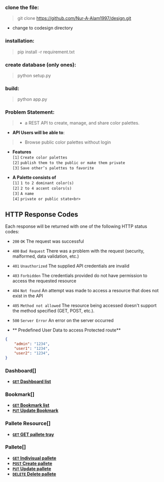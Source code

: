 ### clone the file:
>git clone https://github.com/Nur-A-Alam1997/design.git 

* change to codesign directory

### installation:
>pip install -r requirement.txt

### create database (only ones):
>python setup.py

### build:
>python app.py

<!-- ### route:
>'http://127.0.0.1:5000/api/v1/dashboard'>

### login :
>'http://127.0.0.1:5000/api/v1/home'
* please use only predefined user for login

### logout :
>http://127.0.0.1:5000/logout
* keep password and login field empty and press sign sign in.
* go back to route  http://127.0.0.1:5000/api/v1/dashboard

### bookmark :
> <'http://127.0.0.1:5000/api/v1/bookmark/:pid> -->

### Problem Statement:
>* a REST API to create, manage, and share color palettes.

* **API Users will be able to**:
>* Browse public color palettes without login 

* **Features** <br>
`[1]`  `Create color palettes`<br>
`[2]`  `publish them to the public or make them private`<br>
`[3]`  `Save other’s palettes to favorite`<br>

* **A Palette consists of** <br>
`[1]`  `1 to 2 dominant color(s)`<br>
`[2]`  `2 to 4 accent colors(s)`<br>
`[3]`  `A name`<br>
`[4]`  `private or public state<br>`

## HTTP Response Codes
Each response will be returned with one of the following HTTP status codes:

* `200` `OK` The request was successful
* `400` `Bad Request` There was a problem with the request (security, malformed, data validation, etc.)
* `401` `Unauthorized` The supplied API credentials are invalid
* `403` `Forbidden` The credentials provided do not have permission to access the requested resource
* `404` `Not found` An attempt was made to access a resource that does not exist in the API
* `405` `Method not allowed` The resource being accessed doesn't support the method specified (GET, POST, etc.).
* `500` `Server Error` An error on the server occurred

* ** Predefined User Data to access Protected route**

```json
{
    "admin": "1234",
    "user1": "1234",
    "user2": "1234",
}
```

### Dashboard[]
- **[<code>GET</code> Dashboard list](/readme/dashboard.md)**

### Bookmark[]
- **[<code>GET</code> Bookmark list](/readme/bookmark.md)**
- **[<code>PUT</code> Update Bookmark](/readme/update_bookmark.md)**

### Pallete Resource[]
- **[<code>GET</code> GET pallete tray](/readme/create_pallete_resource.md)**

### Pallete[]
- **[<code>GET</code> Indivisual pallete](/readme/get_pallete.md)**
- **[<code>POST</code> Create pallete](/readme/create_pallete.md)**
- **[<code>PUT</code> Update pallete](/readme/update_pallete.md)**
- **[<code>DELETE</code> Delete pallete](/readme/delete_pallete.md)**
